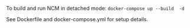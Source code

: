 To build and run NCM in detached mode:
`docker-compose up --build  -d`

See Dockerfile and docker-compose.yml for setup details.